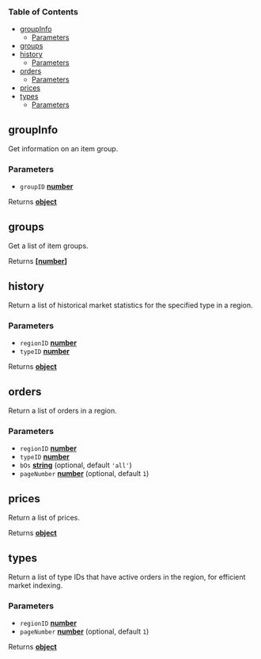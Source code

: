 <!-- Generated by documentation.js. Update this documentation by updating the source code. -->

### Table of Contents

-   [groupInfo][1]
    -   [Parameters][2]
-   [groups][3]
-   [history][4]
    -   [Parameters][5]
-   [orders][6]
    -   [Parameters][7]
-   [prices][8]
-   [types][9]
    -   [Parameters][10]

## groupInfo

Get information on an item group.

### Parameters

-   `groupID` **[number][11]** 

Returns **[object][12]** 

## groups

Get a list of item groups.

Returns **\[[number][11]]** 

## history

Return a list of historical market statistics for the specified type in a region.

### Parameters

-   `regionID` **[number][11]** 
-   `typeID` **[number][11]** 

Returns **[object][12]** 

## orders

Return a list of orders in a region.

### Parameters

-   `regionID` **[number][11]** 
-   `typeID` **[number][11]** 
-   `bOs` **[string][13]**  (optional, default `'all'`)
-   `pageNumber` **[number][11]**  (optional, default `1`)

## prices

Return a list of prices.

Returns **[object][12]** 

## types

Return a list of type IDs that have active orders in the region, for efficient market indexing.

### Parameters

-   `regionID` **[number][11]** 
-   `pageNumber` **[number][11]**  (optional, default `1`)

Returns **[object][12]** 

[1]: #groupinfo

[2]: #parameters

[3]: #groups

[4]: #history

[5]: #parameters-1

[6]: #orders

[7]: #parameters-2

[8]: #prices

[9]: #types

[10]: #parameters-3

[11]: https://developer.mozilla.org/docs/Web/JavaScript/Reference/Global_Objects/Number

[12]: https://developer.mozilla.org/docs/Web/JavaScript/Reference/Global_Objects/Object

[13]: https://developer.mozilla.org/docs/Web/JavaScript/Reference/Global_Objects/String
